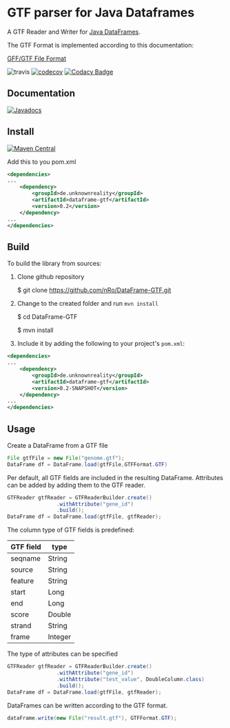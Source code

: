 # GTF parser for Java Dataframes
A GTF Reader and Writer for [Java DataFrames](https://github.com/nRo/DataFrame).

The GTF Format is implemented according to this documentation:
 
[GFF/GTF File Format](http://www.ensembl.org/info/website/upload/gff.html)

![travis](https://travis-ci.org/nRo/DataFrame-GTF.svg?branch=master)
[![codecov](https://codecov.io/gh/nRo/DataFrame-GTF/branch/master/graph/badge.svg)](https://codecov.io/gh/nRo/DataFrame-GTF)
[![Codacy Badge](https://api.codacy.com/project/badge/Grade/44456bac7a024675b07188b46d8d94ed)](https://www.codacy.com/app/nRo/DataFrame-GTF?utm_source=github.com&amp;utm_medium=referral&amp;utm_content=nRo/DataFrame-GTF&amp;utm_campaign=Badge_Grade)

Documentation
-------
[![Javadocs](http://javadoc.io/badge/de.unknownreality/dataframe-gtf.svg?color=blue)](http://javadoc.io/doc/de.unknownreality/dataframe-gtf)

Install
-------

[![Maven Central](https://maven-badges.herokuapp.com/maven-central/de.unknownreality/dataframe-gtf/badge.svg)](https://maven-badges.herokuapp.com/maven-central/de.unknownreality/dataframe-gtf)


Add this to you pom.xml

```xml
<dependencies>
...
    <dependency>
        <groupId>de.unknownreality</groupId>
        <artifactId>dataframe-gtf</artifactId>
        <version>0.2</version>
    </dependency>
...
</dependencies>
```

Build
-----
To build the library from sources:

1) Clone github repository

    $ git clone https://github.com/nRo/DataFrame-GTF.git

2) Change to the created folder and run `mvn install`

    $ cd DataFrame-GTF
    
    $ mvn install

3) Include it by adding the following to your project's `pom.xml`:

```xml
<dependencies>
...
    <dependency>
        <groupId>de.unknownreality</groupId>
        <artifactId>dataframe-gtf</artifactId>
        <version>0.2-SNAPSHOT</version>
    </dependency>
...
</dependencies>
```

Usage
-----
Create a DataFrame from a GTF file
```java
File gtfFile = new File("genome.gtf");
DataFrame df = DataFrame.load(gtfFile,GTFFormat.GTF)
```

Per default, all GTF fields are included in the resulting DataFrame.
Attributes can be added by adding them to the GTF reader.
```java
GTFReader gtfReader = GTFReaderBuilder.create()
                .withAttribute("gene_id")
                .build();
DataFrame df = DataFrame.load(gtfFile, gtfReader);
```
The column type of GTF fields is predefined:

| GTF field | type |
|-----------|---------|
| seqname | String |
| source | String |
| feature | String |
| start | Long |
| end | Long |
| score | Double |
| strand | String |
| frame | Integer |


The type of attributes can be specified
```java
GTFReader gtfReader = GTFReaderBuilder.create()
                .withAttribute("gene_id")
                .withAttribute("test_value", DoubleColumn.class)
                .build();
DataFrame df = DataFrame.load(gtfFile, gtfReader);
```
DataFrames can be written according to the GTF format.

```java
dataFrame.write(new File("result.gtf"), GTFFormat.GTF);
```